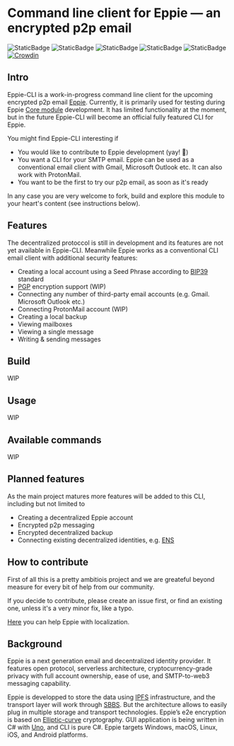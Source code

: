 # Command line client for Eppie — an encrypted p2p email

![StaticBadge](https://img.shields.io/badge/version-Alpha-lightgrey)
![StaticBadge](https://img.shields.io/badge/licence-Apache--2.0-green)
![StaticBadge](https://img.shields.io/badge/Linux-red?logo=linux)
![StaticBadge](https://img.shields.io/badge/macOS-black?logo=apple)
![StaticBadge](https://img.shields.io/badge/Windows-blue?logo=windows)
[![Crowdin](https://badges.crowdin.net/e/8fee200a40ee70ffd3fa6b7d8d23deee/localized.svg)](https://eppie.crowdin.com/eppie)


## Intro
Eppie-CLI is a work-in-progress command line client for the upcoming encrypted p2p email [Eppie](https://eppie.io). Currently, it is primarily used for testing during Eppie [Core module](https://github.com/Eppie-io/TuviCore) development. It has limited functionality at the moment, but in the future Eppie-CLI will become an official fully featured CLI for Eppie.

You might find Eppie-CLI interesting if
* You would like to contribute to Eppie development (yay! 🫶)
* You want a CLI for your SMTP email. Eppie can be used as a conventional email client with Gmail, Microsoft Outlook etc. It can also work with ProtonMail.
* You want to be the first to try our p2p email, as soon as it's ready

In any case you are very welcome to fork, build and explore this module to your heart's content (see instructions below).


## Features
The decentralized protoccol is still in development and its features are not yet available in Eppie-CLI. Meanwhile Eppie works as a conventional CLI email client with additional security features:

* Creating a local account using a Seed Phrase according to [BIP39](https://github.com/bitcoin/bips/blob/master/bip-0039.mediawiki) standard
* [PGP](https://www.openpgp.org/) encryption support (WIP)
* Connecting any number of third-party email accounts (e.g. Gmail. Microsoft Outlook etc.)
* Connecting ProtonMail account (WIP)
* Creating a local backup
* Viewing mailboxes
* Viewing a single message
* Writing & sending messages


## Build
WIP


## Usage
WIP


## Available commands
WIP


## Planned features
As the main project matures more features will be added to this CLI, including but not limited to
* Creating a decentralized Eppie account
* Encrypted p2p messaging
* Encrypted decentralized backup
* Connecting existing decentralized identities, e.g. [ENS](https://ens.domains/)


## How to contribute
First of all this is a pretty ambitiois project and we are greateful beyond measure for every bit of help from our community.

If you decide to contribute, please create an issue first, or find an existing one, unless it's a very minor fix, like a typo.

[Here](https://eppie.crowdin.com/eppie) you can help Eppie with localization.

## Background
Eppie is a next generation email and decentralized identity provider. It features open protocol, serverless architecture, cryptocurrency-grade privacy with full account ownership, ease of use, and SMTP-to-web3 messaging capability.

Eppie is developped to store the data using [IPFS](https://github.com/ipfs/ipfs) infrastructure, and the transport layer will work through [SBBS](https://github.com/BeamMW/beam/wiki/Secure-bulletin-board-system-%28SBBS%29). But the architecture allows to easily plug in multiple storage and transport technologies. Eppie’s e2e encryption is based on [Elliptic-curve](https://en.wikipedia.org/wiki/Elliptic-curve_cryptography) cryptography. GUI application is being written in C# with [Uno](https://github.com/unoplatform/uno), and CLI is pure C#. Eppie targets Windows, macOS, Linux, iOS, and Android platforms.
